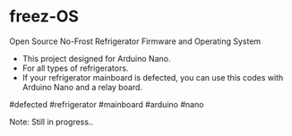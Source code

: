 # freez-OS
Open Source No-Frost Refrigerator Firmware and Operating System

- This project designed for Arduino Nano. 
- For all types of refrigerators. 
- If your refrigerator mainboard is defected, you can use this codes with Arduino Nano and a relay board.

#defected #refrigerator #mainboard #arduino #nano

Note: Still in progress..


